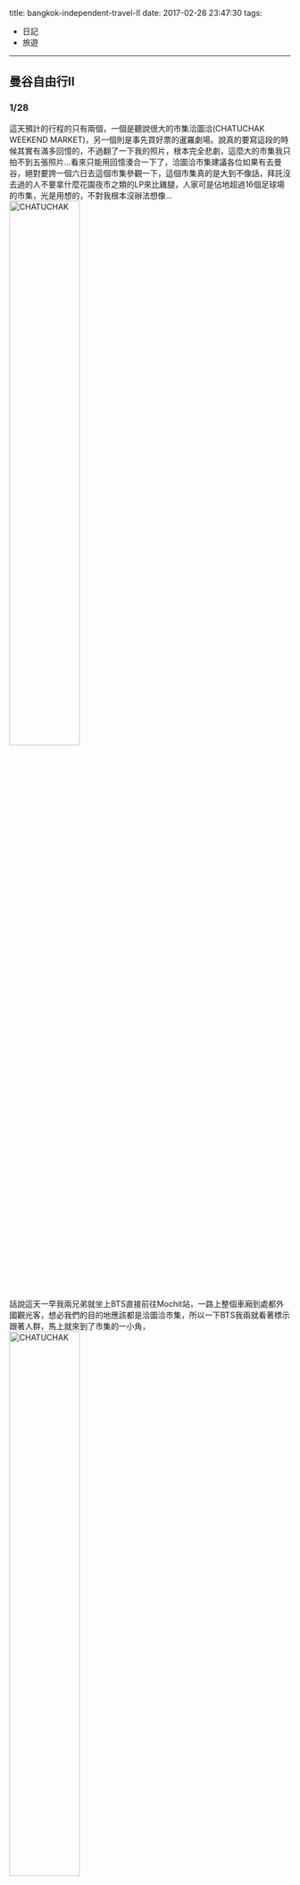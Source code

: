 title: bangkok-independent-travel-II
date: 2017-02-28 23:47:30
tags:
- 日記
- 旅遊


---

## 曼谷自由行II

### 1/28
這天預計的行程的只有兩個，一個是聽說很大的市集洽圖洽(CHATUCHAK WEEKEND MARKET)，另一個則是事先買好票的暹羅劇場。說真的要寫這段的時候其實有滿多回憶的，不過翻了一下我的照片，根本完全悲劇，這麼大的市集我只拍不到五張照片...看來只能用回憶湊合一下了，洽圖洽市集建議各位如果有去曼谷，絕對要誇一個六日去這個市集參觀一下，這個市集真的是大到不像話，拜託沒去過的人不要拿什麼花園夜市之類的LP來比雞腿，人家可是佔地超過16個足球場的市集，光是用想的，不對我根本沒辦法想像...
   <img src="{% asset_path IMG_0646.JPG %}" width="50%" alt="CHATUCHAK" title="CHATUCHAK">

話說這天一早我兩兄弟就坐上BTS直接前往Mochit站，一路上整個車廂到處都外國觀光客，想必我們的目的地應該都是洽圖洽市集，所以一下BTS我兩就看著標示跟著人群，馬上就來到了市集的一小角，
   <img src="{% asset_path IMG_0647.JPG %}" width="50%" alt="CHATUCHAK" title="CHATUCHAK">
   <img src="{% asset_path IMG_0649.JPG %}" width="50%" alt="CHATUCHAK" title="CHATUCHAK">

印象中我在BTS上就看到一大片詭異的建築物，那時候我內心還想應該不是這個吧，如果是這個不要說一天了，兩天都不可能逛的完...進去之後果然沒有讓我失望，真的逛不完啊!!!!我們一開始進去的地方應該算是賣服飾類的，由於我根本沒有帶什麼衣服，所以早就下定決心一定要買個幾件，不然接下來幾天我就沒衣服穿了。在出發到泰國之前每一位朋友都千叮嚀萬交代的告訴我說一定要殺價!!!所以一開始我就鎖定了幾件衣服開始來個討價還價模式，不過真的太便宜了，一件平均都在100泰銖上下，換算成台幣也才90塊，所以後面我真的是懶得殺了XD，看喜歡就直接買吧，就這樣我和我兄弟倆一區逛過一區，有的是一整區都玉飾、古玩，有的則是一整區都在賣皮件，不過最讓人有印象的是一整區都在買寵物相關的地方，舉凡你想的到的鳥類、蛇、魚、狗和貓之類的東西，真的是應有盡有，但是這邊的氣味真的是很嚇人，我兩一進入後就像是個迷路的羔羊，怎麼樣都繞不出來，我都快崩潰了，原本逛這個市集我有一個原則，就是不走曾經走過的路，但是到後面我真的受不了，只好依照我腦中的路徑回到我比較能接受的區域，說實在，逛這市集我兩一點都沒偷懶，從早上10點一直走到1點多，我腳真的是又酸又痛，索性來個腳底按摩回復一下體力，不過不知道是不是我筋太硬，每一次按完我都沒有覺得很舒服，反倒是我的腳好像被拉完筋一樣超級無敵痛，感覺人家按完是要爽的但是我卻他媽超痛，這中間絕對是有什麼誤會，由於這個市集逛不完是一個不爭的事實，所以我兩按摩完之後討論一下決定去補一下第一天沒有逛到的Terminal 21。
   <img src="{% asset_path IMG_0664.JPG %}" width="50%" alt="Terminal 21" title="Terminal 21">
Terminal 21(第21航站?)，這是一個以航站為主題的百貨公司，說真的是滿酷的，而且不知道是不是因為機場有免稅店的關係，所以整個搭配起來完全沒有違和感，而且每一個層樓都還有不同巧思，有得是日本主題，有的則是倫敦，來這邊除了逛街我想也很適合拍一些照片，
   <img src="{% asset_path IMG_0651.JPG %}" width="50%" alt="Terminal 21" title="Terminal 21">
   <img src="{% asset_path IMG_0662.JPG %}" width="50%" alt="Terminal 21" title="Terminal 21">
   <img src="{% asset_path IMG_0663.JPG %}" width="50%" alt="Terminal 21" title="Terminal 21">
   <img src="{% asset_path IMG_0660.JPG %}" width="50%" alt="Terminal 21" title="Terminal 21">
   <img src="{% asset_path IMG_0655.JPG %}" width="50%" alt="Terminal 21" title="Terminal 21">


在逛完百貨公司後，由於我昨天預約了第二次套量西服，所以我就暫時和我兄弟分散，他去他的耍廢行程，我去我的套量，並約好八月十五一起殺韃子，不對是六點一起去看暹羅劇場表演，不過套量的過程我也沒拍照，所以很快的文章要來到暹羅劇場(Siam Niramit)，
   <img src="{% asset_path IMG_0669.JPG %}" width="50%" alt="Siam Niramit" title="Siam Niramit">

話說要看這個暹羅劇場還有一段插曲，就是我們出發前就在KKDay定了表演的票，不過因為訂票的時間大概是出發前5天...所以很多票是在出發前都還沒那道，不過Email寄過來的票都有寫要印出來使用，我們兩個也不知道是哪根筋有問題，居然說要去泰國ibon印，我也是很懶所以想說就這樣吧，誰知道不要說是ibon，連輸出店都沒看到，我上網查了一下印一張還40塊泰銖，這他媽根本搶劫，最後我火大乾脆不印了，我想說都買e-Ticket哪有一定要印出來的道理?說真的在領票之前我還想了一套說詞，什麼我們有印但是行李遺失之類的廢話...不過最後結果證明不用印拉!!!我一掏出的購買證明，服務員馬上是是是的就把票遞給我，害我白擔心的一整天，話說暹羅劇場真的酷，一進去感覺上就想是個主題公園，有大象和一些貌似傳統的建築，
   <img src="{% asset_path IMG_0673.JPG %}" width="50%" alt="Siam Niramit" title="Siam Niramit">
   <img src="{% asset_path IMG_0674.JPG %}" width="50%" alt="Siam Niramit" title="Siam Niramit">
   <img src="{% asset_path IMG_0679.JPG %}" width="50%" alt="Siam Niramit" title="Siam Niramit">
   <img src="{% asset_path IMG_0680.JPG %}" width="50%" alt="Siam Niramit" title="Siam Niramit">

由於吃飽飯後離開演的時間所剩不多，所以我倆就走走晃晃簡單繞一下，再來就是進入主秀的部分，不過整個表演是不能拍照攝影，所以我只能大概簡述一下內容，一開始我以為暹羅劇場是個類似馬戲團的表演活動，不過完全沒關係，這個劇場大概就想是個舞台劇的感覺，簡單來說就是介紹泰國的歷史，包含過去的輝煌的王朝、社會的演進、傳統農業的生活，以及他們天性樂觀和佛教對他們的影響，內容算是很豐富，而且舞台效果也超好，一場求雨的場景完全讓我嚇呆，不但有著閃電打雷的特效，雨還真的下下來，中間表演還穿插著一些與觀眾的互動，整個就是有趣，如果要去的曼谷玩的人很推薦去看一下，在看完表演後由於這個地方離捷運站有段距離，我們怕時間太晚所以就直接上接駁車直接返回住宿，在曼谷的這幾天晚上，我每天都有買點東西吃，
   <img src="{% asset_path IMG_0684.JPG %}" width="50%" alt="Value" title="Value">

話說我沒喝過氣泡水，一喝到完全就是和我意，除了感覺很潮之外，根本就是汽水阿，搞得我最近也想買個氣泡水機...to be continue.